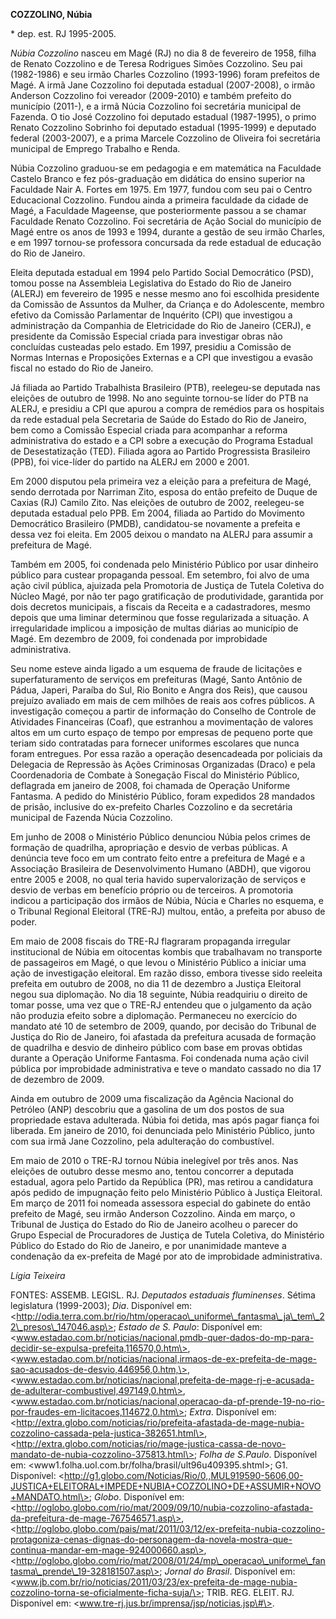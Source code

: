 **COZZOLINO, Núbia**

\* dep. est. RJ 1995-2005.

*Núbia Cozzolino* nasceu em Magé (RJ) no dia 8 de fevereiro de 1958,
filha de Renato Cozzolino e de Teresa Rodrigues Simões Cozzolino. Seu
pai (1982-1986) e seu irmão Charles Cozzolino (1993-1996) foram
prefeitos de Magé. A irmã Jane Cozzolino foi deputada estadual
(2007-2008), o irmão Anderson Cozzolino foi vereador (2009-2010) e
também prefeito do município (2011-), e a irmã Núcia Cozzolino foi
secretária municipal de Fazenda. O tio José Cozzolino foi deputado
estadual (1987-1995), o primo Renato Cozzolino Sobrinho foi deputado
estadual (1995-1999) e deputado federal (2003-2007), e a prima Marcele
Cozzolino de Oliveira foi secretária municipal de Emprego Trabalho e
Renda.

Núbia Cozzolino graduou-se em pedagogia e em matemática na Faculdade
Castelo Branco e fez pós-graduação em didática do ensino superior na
Faculdade Nair A. Fortes em 1975. Em 1977, fundou com seu pai o Centro
Educacional Cozzolino. Fundou ainda a primeira faculdade da cidade de
Magé, a Faculdade Mageense, que posteriormente passou a se chamar
Faculdade Renato Cozzolino. Foi secretária de Ação Social do município
de Magé entre os anos de 1993 e 1994, durante a gestão de seu irmão
Charles, e em 1997 tornou-se professora concursada da rede estadual de
educação do Rio de Janeiro.

Eleita deputada estadual em 1994 pelo Partido Social Democrático (PSD),
tomou posse na Assembleia Legislativa do Estado do Rio de Janeiro
(ALERJ) em fevereiro de 1995 e nesse mesmo ano foi escolhida presidente
da Comissão de Assuntos da Mulher, da Criança e do Adolescente, membro
efetivo da Comissão Parlamentar de Inquérito (CPI) que investigou a
administração da Companhia de Eletricidade do Rio de Janeiro (CERJ), e
presidente da Comissão Especial criada para investigar obras não
concluídas custeadas pelo estado. Em 1997, presidiu a Comissão de Normas
Internas e Proposições Externas e a CPI que investigou a evasão fiscal
no estado do Rio de Janeiro.

Já filiada ao Partido Trabalhista Brasileiro (PTB), reelegeu-se deputada
nas eleições de outubro de 1998. No ano seguinte tornou-se líder do PTB
na ALERJ, e presidiu a CPI que apurou a compra de remédios para os
hospitais da rede estadual pela Secretaria de Saúde do Estado do Rio de
Janeiro, bem como a Comissão Especial criada para acompanhar a reforma
administrativa do estado e a CPI sobre a execução do Programa Estadual
de Desestatização (TED). Filiada agora ao Partido Progressista
Brasileiro (PPB), foi vice-líder do partido na ALERJ em 2000 e 2001.

Em 2000 disputou pela primeira vez a eleição para a prefeitura de Magé,
sendo derrotada por Narriman Zito, esposa do então prefeito de Duque de
Caxias (RJ) Camilo Zito. Nas eleições de outubro de 2002, reelegeu-se
deputada estadual pelo PPB. Em 2004, filiada ao Partido do Movimento
Democrático Brasileiro (PMDB), candidatou-se novamente a prefeita e
dessa vez foi eleita. Em 2005 deixou o mandato na ALERJ para assumir a
prefeitura de Magé.

Também em 2005, foi condenada pelo Ministério Público por usar dinheiro
público para custear propaganda pessoal. Em setembro, foi alvo de uma
ação civil pública, ajuizada pela Promotoria de Justiça de Tutela
Coletiva do Núcleo Magé, por não ter pago gratificação de produtividade,
garantida por dois decretos municipais, a fiscais da Receita e a
cadastradores, mesmo depois que uma liminar determinou que fosse
regularizada a situação. A irregularidade implicou a imposição de multas
diárias ao município de Magé. Em dezembro de 2009, foi condenada por
improbidade administrativa.

Seu nome esteve ainda ligado a um esquema de fraude de licitações e
superfaturamento de serviços em prefeituras (Magé, Santo Antônio de
Pádua, Japeri, Paraíba do Sul, Rio Bonito e Angra dos Reis), que causou
prejuízo avaliado em mais de cem milhões de reais aos cofres públicos. A
investigação começou a partir de informação do Conselho de Controle de
Atividades Financeiras (Coaf), que estranhou a movimentação de valores
altos em um curto espaço de tempo por empresas de pequeno porte que
teriam sido contratadas para fornecer uniformes escolares que nunca
foram entregues. Por essa razão a operação desencadeada por policiais da
Delegacia de Repressão às Ações Criminosas Organizadas (Draco) e pela
Coordenadoria de Combate à Sonegação Fiscal do Ministério Público,
deflagrada em janeiro de 2008, foi chamada de Operação Uniforme
Fantasma. A pedido do Ministério Público, foram expedidos 28 mandados de
prisão, inclusive do ex-prefeito Charles Cozzolino e da secretária
municipal de Fazenda Núcia Cozzolino.

Em junho de 2008 o Ministério Público denunciou Núbia pelos crimes de
formação de quadrilha, apropriação e desvio de verbas públicas. A
denúncia teve foco em um contrato feito entre a prefeitura de Magé e a
Associação Brasileira de Desenvolvimento Humano (ABDH), que vigorou
entre 2005 e 2008, no qual teria havido supervalorização de serviços e
desvio de verbas em benefício próprio ou de terceiros. A promotoria
indicou a participação dos irmãos de Núbia, Núcia e Charles no esquema,
e o Tribunal Regional Eleitoral (TRE-RJ) multou, então, a prefeita por
abuso de poder.

Em maio de 2008 fiscais do TRE-RJ flagraram propaganda irregular
institucional de Núbia em oitocentas kombis que trabalhavam no
transporte de passageiros em Magé, o que levou o Ministério Público a
iniciar uma ação de investigação eleitoral. Em razão disso, embora
tivesse sido reeleita prefeita em outubro de 2008, no dia 11 de dezembro
a Justiça Eleitoral negou sua diplomação. No dia 18 seguinte, Núbia
readquiriu o direito de tomar posse, uma vez que o TRE-RJ entendeu que o
julgamento da ação não produzia efeito sobre a diplomação. Permaneceu no
exercício do mandato até 10 de setembro de 2009, quando, por decisão do
Tribunal de Justiça do Rio de Janeiro, foi afastada da prefeitura
acusada de formação de quadrilha e desvio de dinheiro público com base
em provas obtidas durante a Operação Uniforme Fantasma. Foi condenada
numa ação civil pública por improbidade administrativa e teve o mandato
cassado no dia 17 de dezembro de 2009.

Ainda em outubro de 2009 uma fiscalização da Agência Nacional do
Petróleo (ANP) descobriu que a gasolina de um dos postos de sua
propriedade estava adulterada. Núbia foi detida, mas após pagar fiança
foi liberada. Em janeiro de 2010, foi denunciada pelo Ministério
Público, junto com sua irmã Jane Cozzolino, pela adulteração do
combustível.

Em maio de 2010 o TRE-RJ tornou Núbia inelegível por três anos. Nas
eleições de outubro desse mesmo ano, tentou concorrer a deputada
estadual, agora pelo Partido da República (PR), mas retirou a
candidatura após pedido de impugnação feito pelo Ministério Público à
Justiça Eleitoral. Em março de 2011 foi nomeada assessora especial do
gabinete do então prefeito de Magé, seu irmão Anderson Cozzolino. Ainda
em março, o Tribunal de Justiça do Estado do Rio de Janeiro acolheu o
parecer do Grupo Especial de Procuradores de Justiça de Tutela Coletiva,
do Ministério Público do Estado do Rio de Janeiro, e por unanimidade
manteve a condenação da ex-prefeita de Magé por ato de improbidade
administrativa.

*Lígia Teixeira*

FONTES: ASSEMB. LEGISL. RJ. *Deputados estaduais fluminenses*. Sétima
legislatura (1999-2003); *Dia*. Disponível em:
\<http://odia.terra.com.br/rio/htm/operacao\_uniforme\_fantasma\_ja\_tem\_22\_presos\_147046.asp\>;
*Estado de S. Paulo*: Disponível em:
\<www.estadao.com.br/noticias/nacional,pmdb-quer-dados-do-mp-para-decidir-se-expulsa-prefeita,116570,0.htm\>,
\<www.estadao.com.br/noticias/nacional,irmaos-de-ex-prefeita-de-mage-sao-acusados-de-desvio,446956,0.htm,\>,
\<www.estadao.com.br/noticias/nacional,prefeita-de-mage-rj-e-acusada-de-adulterar-combustivel,497149,0.htm\>,
\<www.estadao.com.br/noticias/nacional,operacao-da-pf-prende-19-no-rio-por-fraudes-em-licitacoes,114672,0.htm\>;
*Extra*. Disponível em:
\<http://extra.globo.com/noticias/rio/prefeita-afastada-de-mage-nubia-cozzolino-cassada-pela-justica-382651.html\>,
\<http://extra.globo.com/noticias/rio/mage-justica-cassa-de-novo-mandato-de-nubia-cozzolino-375813.html\>;
*Folha de S.Paulo*. Disponível em:
\<www1.folha.uol.com.br/folha/brasil/ult96u409395.shtml\>; G1.
Disponível:
\<http://g1.globo.com/Noticias/Rio/0,,MUL919590-5606,00-JUSTICA+ELEITORAL+IMPEDE+NUBIA+COZZOLINO+DE+ASSUMIR+NOVO+MANDATO.html\>;
*Globo*. Disponível em:
\<http://oglobo.globo.com/rio/mat/2009/09/10/nubia-cozzolino-afastada-da-prefeitura-de-mage-767546571.asp\>,
\<http://oglobo.globo.com/pais/mat/2011/03/12/ex-prefeita-nubia-cozzolino-protagoniza-cenas-dignas-do-personagem-da-novela-mostra-que-continua-mandar-em-mage-924000660.asp\>,
\<http://oglobo.globo.com/rio/mat/2008/01/24/mp\_operacao\_uniforme\_fantasma\_prende\_19-328181507.asp\>;
*Jornal do Brasil*. Disponível em:
\<www.jb.com.br/rio/noticias/2011/03/23/ex-prefeita-de-mage-nubia-cozzolino-torna-se-oficialmente-ficha-suja/\>;
TRIB. REG. ELEIT. RJ. Disponível em:
\<www.tre-rj.jus.br/imprensa/jsp/noticias.jsp\#\>.
